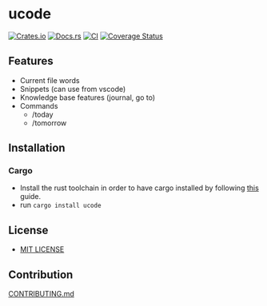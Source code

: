 # ucode

[![Crates.io](https://img.shields.io/crates/v/ucode.svg)](https://crates.io/crates/ucode)
[![Docs.rs](https://docs.rs/ucode/badge.svg)](https://docs.rs/ucode)
[![CI](https://img.shields.io/github/actions/workflow/status/daxartio/ucode/ci.yml?branch=main)](https://github.com/daxartio/ucode/actions)
[![Coverage Status](https://coveralls.io/repos/github/daxartio/ucode/badge.svg?branch=main)](https://coveralls.io/github/daxartio/ucode?branch=main)

## Features

- Current file words
- Snippets (can use from vscode)
- Knowledge base features (journal, go to)
- Commands
  - /today
  - /tomorrow

## Installation

### Cargo

* Install the rust toolchain in order to have cargo installed by following
  [this](https://www.rust-lang.org/tools/install) guide.
* run `cargo install ucode`

## License

* [MIT LICENSE](LICENSE)

## Contribution

[CONTRIBUTING.md](CONTRIBUTING.md)
